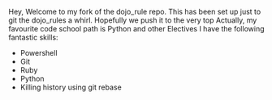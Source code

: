 Hey,
Welcome to my fork of the dojo_rule repo.
This has been set up just to git the dojo_rules a whirl.
Hopefully we push it to the very top
Actually, my favourite code school path is Python and other Electives
I have the following fantastic skills:
* Powershell
* Git
* Ruby
* Python
* Killing history using git rebase

